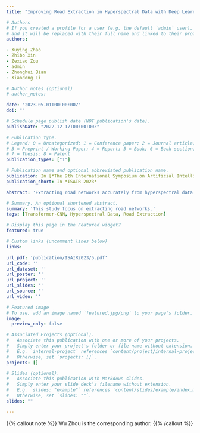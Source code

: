 ```yaml
---
title: "Improving Road Extraction in Hyperspectral Data with Deep Learning Models"

# Authors
# If you created a profile for a user (e.g. the default `admin` user), write the username (folder name) here 
# and it will be replaced with their full name and linked to their profile.
authors:

- Xuying Zhao
- Zhibo Xin
- Zexiao Zou
- admin
- Zhonghui Bian
- Xiaodong Li

# Author notes (optional)
# author_notes:

date: "2023-05-01T00:00:00Z"
doi: ""

# Schedule page publish date (NOT publication's date).
publishDate: "2022-12-17T00:00:00Z"

# Publication type.
# Legend: 0 = Uncategorized; 1 = Conference paper; 2 = Journal article;
# 3 = Preprint / Working Paper; 4 = Report; 5 = Book; 6 = Book section;
# 7 = Thesis; 8 = Patent
publication_types: ["1"]

# Publication name and optional abbreviated publication name.
publication: In [*The 9th International Symposium on Artificial Intelligence and Robotics (ISAIR), Beijing, 21-23 October, 2023.*]
publication_short: In *ISAIR 2023*

abstract: 'Extracting road networks accurately from hyperspectral data using traditional CNN models is challenging due to occlusion, changing lighting conditions, and spectral ambiguity. This study proposes a new model that combines the strengths of the U-net and Transformer architectures to capture both local and long-range features for improved road extraction accuracy and efficiency. The proposed model was evaluated on the AeroRIT hyper-spectral dataset using performance metrics such as OA, MPCA, and MIOU, and compared with traditional CNN models such as U-net. The results show that the proposed model outperforms traditional models, demonstrating its potential for optimization and application in road extraction from hyperspec-tral data. The significance of this research lies in its potential to promote the development of the hyperspectral data analysis field, improve the accuracy of road extraction, and enable practical applications in various fields such as urban planning, traffic management, and environmental monitoring. Further research can optimize the proposed model or combine it with other methods to enhance its accuracy and efficiency for more effective road network ex-traction from hyperspectral data.'

# Summary. An optional shortened abstract.
summary: 'This study focus on extracting road networks.'
tags: [Transformer-CNN, Hyperspectral Data, Road Extraction]

# Display this page in the Featured widget?
featured: true

# Custom links (uncomment lines below)
links:

url_pdf: 'publication/ISAIR2023/5.pdf'
url_code: ''
url_dataset: ''
url_poster: ''
url_project: ''
url_slides: ''
url_source: ''
url_video: ''

# Featured image
# To use, add an image named `featured.jpg/png` to your page's folder. 
image:
  preview_only: false

# Associated Projects (optional).
#   Associate this publication with one or more of your projects.
#   Simply enter your project's folder or file name without extension.
#   E.g. `internal-project` references `content/project/internal-project/index.md`.
#   Otherwise, set `projects: []`.
projects: []

# Slides (optional).
#   Associate this publication with Markdown slides.
#   Simply enter your slide deck's filename without extension.
#   E.g. `slides: "example"` references `content/slides/example/index.md`.
#   Otherwise, set `slides: ""`.
slides: ""

---
```


{{% callout note %}}
Wu Zhou is the corresponding author.
{{% /callout %}}
